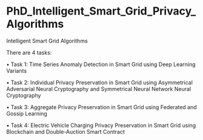 # PhD_Intelligent_Smart_Grid_Privacy_Algorithms
Intelligent Smart Grid Algorithms

There are 4 tasks:

•	Task 1: Time Series Anomaly Detection in Smart Grid using Deep Learning Variants 

•	Task 2: Individual Privacy Preservation in Smart Grid using Asymmetrical Adversarial Neural Cryptography and Symmetrical Neural Network Neural Cryptography

•	Task 3: Aggregate Privacy Preservation in Smart Grid using Federated and Gossip Learning 

•	Task 4: Electric Vehicle Charging Privacy Preservation in Smart Grid using Blockchain and Double-Auction Smart Contract



